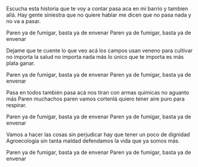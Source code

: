 Escucha esta historia que te voy a contar
pasa aca en mi barrio y tambien allá.
Hay gente siniestra que no quiere hablar
me dicen que no pasa nada y no va a pasar.

Paren ya de fumigar, basta ya de envenar
Paren ya de fumigar, basta ya de envenar

Dejame que te cuente lo que veo acá
los campos usan veneno para cultivar
no importa la salud no importa nada más
lo único que te importa es más plata ganar.

Paren ya de fumigar, basta ya de envenar
Paren ya de fumigar, basta ya de envenar

Pasa en todos también pasa acá
nos tiran con armas quimicas  no aguanto más
Paren muchachos paren vamos cortenlá
quiero tener aire puro  para respirar.

Paren ya de fumigar, basta ya de envenar
Paren ya de fumigar, basta ya de envenar

Vamos a  hacer las cosas sin perjudicar
hay que tener un poco de dignidad
Agroecología sin tanta maldad
defendamos la vida que ya somos más.

Paren ya de fumigar, basta ya de envenar
Paren ya de fumigar, basta ya de envenar
